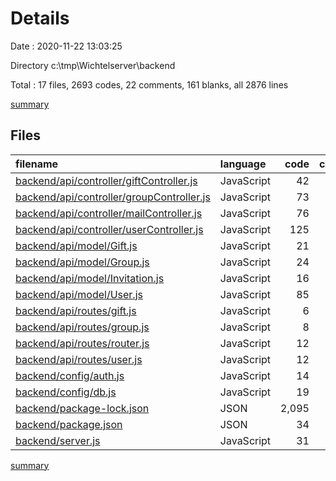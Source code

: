 # Details

Date : 2020-11-22 13:03:25

Directory c:\tmp\Wichtelserver\backend

Total : 17 files,  2693 codes, 22 comments, 161 blanks, all 2876 lines

[summary](results.md)

## Files
| filename | language | code | comment | blank | total |
| :--- | :--- | ---: | ---: | ---: | ---: |
| [backend/api/controller/giftController.js](/backend/api/controller/giftController.js) | JavaScript | 42 | 10 | 13 | 65 |
| [backend/api/controller/groupController.js](/backend/api/controller/groupController.js) | JavaScript | 73 | 1 | 30 | 104 |
| [backend/api/controller/mailController.js](/backend/api/controller/mailController.js) | JavaScript | 76 | 0 | 15 | 91 |
| [backend/api/controller/userController.js](/backend/api/controller/userController.js) | JavaScript | 125 | 0 | 24 | 149 |
| [backend/api/model/Gift.js](/backend/api/model/Gift.js) | JavaScript | 21 | 0 | 4 | 25 |
| [backend/api/model/Group.js](/backend/api/model/Group.js) | JavaScript | 24 | 0 | 4 | 28 |
| [backend/api/model/Invitation.js](/backend/api/model/Invitation.js) | JavaScript | 16 | 0 | 5 | 21 |
| [backend/api/model/User.js](/backend/api/model/User.js) | JavaScript | 85 | 2 | 10 | 97 |
| [backend/api/routes/gift.js](/backend/api/routes/gift.js) | JavaScript | 6 | 0 | 2 | 8 |
| [backend/api/routes/group.js](/backend/api/routes/group.js) | JavaScript | 8 | 0 | 3 | 11 |
| [backend/api/routes/router.js](/backend/api/routes/router.js) | JavaScript | 12 | 2 | 11 | 25 |
| [backend/api/routes/user.js](/backend/api/routes/user.js) | JavaScript | 12 | 0 | 8 | 20 |
| [backend/config/auth.js](/backend/config/auth.js) | JavaScript | 14 | 0 | 7 | 21 |
| [backend/config/db.js](/backend/config/db.js) | JavaScript | 19 | 0 | 7 | 26 |
| [backend/package-lock.json](/backend/package-lock.json) | JSON | 2,095 | 0 | 1 | 2,096 |
| [backend/package.json](/backend/package.json) | JSON | 34 | 0 | 1 | 35 |
| [backend/server.js](/backend/server.js) | JavaScript | 31 | 7 | 16 | 54 |

[summary](results.md)